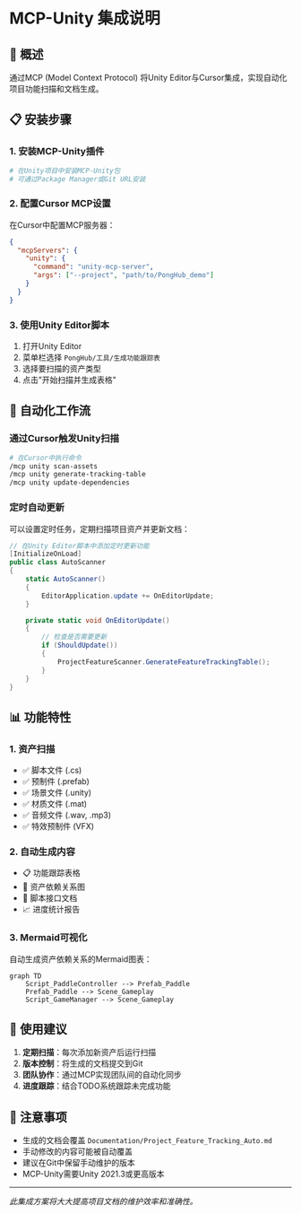 # MCP-Unity 集成说明

## 🎯 概述
通过MCP (Model Context Protocol) 将Unity Editor与Cursor集成，实现自动化项目功能扫描和文档生成。

## 📋 安装步骤

### 1. 安装MCP-Unity插件
```bash
# 在Unity项目中安装MCP-Unity包
# 可通过Package Manager或Git URL安装
```

### 2. 配置Cursor MCP设置
在Cursor中配置MCP服务器：
```json
{
  "mcpServers": {
    "unity": {
      "command": "unity-mcp-server",
      "args": ["--project", "path/to/PongHub_demo"]
    }
  }
}
```

### 3. 使用Unity Editor脚本
1. 打开Unity Editor
2. 菜单栏选择 `PongHub/工具/生成功能跟踪表`
3. 选择要扫描的资产类型
4. 点击"开始扫描并生成表格"

## 🔧 自动化工作流

### 通过Cursor触发Unity扫描
```bash
# 在Cursor中执行命令
/mcp unity scan-assets
/mcp unity generate-tracking-table
/mcp unity update-dependencies
```

### 定时自动更新
可以设置定时任务，定期扫描项目资产并更新文档：
```csharp
// 在Unity Editor脚本中添加定时更新功能
[InitializeOnLoad]
public class AutoScanner
{
    static AutoScanner()
    {
        EditorApplication.update += OnEditorUpdate;
    }

    private static void OnEditorUpdate()
    {
        // 检查是否需要更新
        if (ShouldUpdate())
        {
            ProjectFeatureScanner.GenerateFeatureTrackingTable();
        }
    }
}
```

## 📊 功能特性

### 1. 资产扫描
- ✅ 脚本文件 (.cs)
- ✅ 预制件 (.prefab)
- ✅ 场景文件 (.unity)
- ✅ 材质文件 (.mat)
- ✅ 音频文件 (.wav, .mp3)
- ✅ 特效预制件 (VFX)

### 2. 自动生成内容
- 📋 功能跟踪表格
- 🔗 资产依赖关系图
- 📝 脚本接口文档
- 📈 进度统计报告

### 3. Mermaid可视化
自动生成资产依赖关系的Mermaid图表：
```mermaid
graph TD
    Script_PaddleController --> Prefab_Paddle
    Prefab_Paddle --> Scene_Gameplay
    Script_GameManager --> Scene_Gameplay
```

## 🚀 使用建议

1. **定期扫描**：每次添加新资产后运行扫描
2. **版本控制**：将生成的文档提交到Git
3. **团队协作**：通过MCP实现团队间的自动化同步
4. **进度跟踪**：结合TODO系统跟踪未完成功能

## 📝 注意事项

- 生成的文档会覆盖 `Documentation/Project_Feature_Tracking_Auto.md`
- 手动修改的内容可能被自动覆盖
- 建议在Git中保留手动维护的版本
- MCP-Unity需要Unity 2021.3或更高版本

---

*此集成方案将大大提高项目文档的维护效率和准确性。*